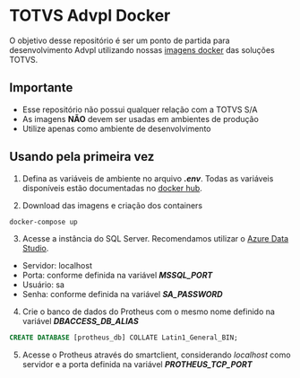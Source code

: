 # TOTVS Advpl Docker

O objetivo desse repositório é ser um ponto de partida para desenvolvimento Advpl 
utilizando nossas [imagens docker](https://hub.docker.com/u/soulsys) das soluções TOTVS.

## Importante

- Esse repositório não possui qualquer relação com a TOTVS S/A
- As imagens **NÃO** devem ser usadas em ambientes de produção
- Utilize apenas como ambiente de desenvolvimento

## Usando pela primeira vez

1. Defina as variáveis de ambiente no arquivo ***.env***. 
Todas as variáveis disponíveis estão documentadas no [docker hub](https://hub.docker.com/u/soulsys).

2. Download das imagens e criação dos containers

```bash
docker-compose up
```

3. Acesse a instância do SQL Server. Recomendamos utilizar o [Azure Data Studio](https://docs.microsoft.com/pt-br/sql/azure-data-studio/download-azure-data-studio?view=sql-server-ver15).
- Servidor: localhost
- Porta: conforme definida na variável ***MSSQL_PORT***
- Usuário: sa
- Senha: conforme definida na variável ***SA_PASSWORD***

4. Crie o banco de dados do Protheus com o mesmo nome definido na variável ***DBACCESS_DB_ALIAS***

```sql
CREATE DATABASE [protheus_db] COLLATE Latin1_General_BIN;
```

5. Acesse o Protheus através do smartclient, considerando *localhost* como servidor e a porta definida 
na variável ***PROTHEUS_TCP_PORT***